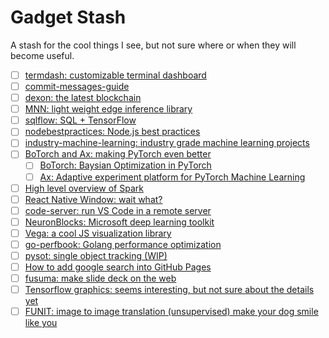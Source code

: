 # Gadget Stash

A stash for the cool things I see, but not sure where or when they will become useful.

- [ ] [termdash: customizable terminal dashboard](https://github.com/mum4k/termdash)
- [ ] [commit-messages-guide](https://github.com/RomuloOliveira/commit-messages-guide)
- [ ] [dexon: the latest blockchain](https://github.com/dexon-foundation/dexon)
- [ ] [MNN: light weight edge inference library](https://github.com/alibaba/MNN)
- [ ] [sqlflow: SQL + TensorFlow](https://github.com/sql-machine-learning/sqlflow)
- [ ] [nodebestpractices: Node.js best practices](https://github.com/i0natan/nodebestpractices)
- [ ] [industry-machine-learning: industry grade machine learning projects](https://github.com/firmai/industry-machine-learning)
- [ ] [BoTorch and Ax: making PyTorch even better](https://towardsdatascience.com/facebook-is-making-deep-learning-experimentation-easier-with-these-two-new-pytorch-based-frameworks-5e29754bb8de)
  - [ ] [BoTorch: Baysian Optimization in PyTorch](https://botorch.org/)
  - [ ] [Ax: Adaptive experiment platform for PyTorch Machine Learning](https://www.ax.dev/)
- [ ] [High level overview of Spark](https://hackernoon.com/high-level-overview-of-apache-spark-c225a0a162e9)
- [ ] [React Native Window: wait what?](https://github.com/microsoft/react-native-windows)
- [ ] [code-server: run VS Code in a remote server](https://github.com/cdr/code-server)
- [ ] [NeuronBlocks: Microsoft deep learning toolkit](https://github.com/microsoft/NeuronBlocks)
- [ ] [Vega: a cool JS visualization library](https://vega.github.io/vega/)
- [ ] [go-perfbook: Golang performance optimization](https://github.com/dgryski/go-perfbook)
- [ ] [pysot: single object tracking (WIP)](https://github.com/STVIR/pysot)
- [ ] [How to add google search into GitHub Pages](https://digitaldrummerj.me/blogging-on-github-part-7-adding-a-custom-google-search/)
- [ ] [fusuma: make slide deck on the web](https://github.com/hiroppy/fusuma)
- [ ] [Tensorflow graphics: seems interesting, but not sure about the details yet](https://github.com/tensorflow/graphics)
- [ ] [FUNIT: image to image translation (unsupervised) make your dog smile like you](https://github.com/NVlabs/FUNIT)
